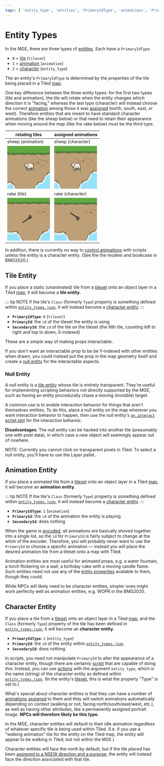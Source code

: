 ```yaml
---
tags: [ 'entity_type', 'entities', 'PrimaryIdType', 'animations', 'PrimaryId', 'SecondaryId', 'encoder', 'tiled', 'maps', 'entity_types.json', 'entity management system' ]
---
```


# Entity Types

In the MGE, there are three types of [entities](entities). Each have a `PrimaryIdType`:

- `0` = [tile](#tile-entity) (`tileset`)
- `1` = [animation](#animation-entity) (`animation`)
- `2` = [character](#character-entity) (`entity_type`)

The an entity's `PrimaryIdType` is determined by the properties of the tile being placed in a Tiled [map](maps).

One key difference between the three entity types: for the first two types (tile and animation), the tile will rotate when the entity changes which direction it is "facing," whereas the last type (character) will instead choose the correct [animation](animations) among those it was [assigned](tilesets/entity_management_system) (north, south, east, or west). Therefore entities that are meant to have standard character animations (like the sheep below) or that need to retain their appearance when moving around the map (like the rake below) *must* be the third type.

| rotating tiles | assigned animations|
| --- | --- |
| sheep (animation) | sheep (character) |
| ![rotating rake](media/sheep-rotating.gif) | ![stable rake](media/sheep-stable.gif) |
| rake (tile) | rake (character) |
| ![rotating rake](media/rake-rotating.gif) | ![stable rake](media/rake-stable.gif) |

In addition, there is currently no way to [control animations](actions/SET_ENTITY_CURRENT_ANIMATION) with scripts unless the entity is a character entity. (See the the modem and bookcase in BMG2020.)

## Tile Entity

If you place a static (unanimated) tile from a [tileset](Tilesets) onto an object layer in a Tiled [map](maps), it will become a **tile entity**.

::: tip NOTE
If the tile's `Class` (formerly `Type`) property is something defined within [`entity_types.json`](mage_folder#entity_types-json), it will instead become a [character entity](#character-entity).
:::

- **`PrimaryIdType`**: `0` (`tileset`)
- **`PrimaryId`**: the `id` of the tileset the entity is using
- **`SecondaryId`**: the `id` of the tile on the tileset (the Nth tile, counting left to right and top to down, 0-indexed)

These are a simple way of making props interactable.

If you don't want an interactable prop to be be Y-indexed with other entities when drawn, you could instead put the prop in the map geometry itself and create a [null entity](#null-entity) for the interactable aspects.

### Null Entity

A null entity is a [tile entity](#tile-entity) whose tile is entirely transparent. They're useful for implementing scripting behaviors not directly supported by the MGE, such as having an entity procedurally chase a moving (invisible) target.

A common use is to enable interaction behavior for things that aren't themselves entities. To do this, place a null entity on the map wherever you want interaction behavior to happen, then use the null entity's [`on_interact`](script_slots#on-interact) [script slot](script_slots) for the interaction behavior.

**Disadvantages**: The null entity can be hacked into another tile (presumably one with pixel data), in which case a new object will seemingly appear out of nowhere.

NOTE: Currently you cannot click on transparent pixels in Tiled. To select a null entity, you'll have to use the Layer pallet.

## Animation Entity

If you place a animated tile from a [tileset](tilesets) onto an object layer in a Tiled [map](maps), it will become an **animation entity**.

::: tip NOTE
If the tile's `Class` (formerly `Type`) property is something defined within [`entity_types.json`](mage_folder#entity_types-json), it will instead become a [character entity](#character-entity).
:::

- **`PrimaryIdType`**: `1` (`animation`)
- **`PrimaryId`**: the `id` of the animation the entity is playing
- **`SecondaryId`**: does nothing

When the game is [encoded](encoder#web-encoder), all animations are basically shoved together into a single list, so the `id` for `PrimaryId` is fairly subject to change at the whim of the encoder. Therefore, you will probably never want to use the `PrimaryId` to choose a specific animation — instead you will place the desired animation tile from a tileset onto a map with Tiled.

Animation entities are most useful for animated props, e.g. a water fountain, a torch flickering on a wall, a birthday cake with a moving candle flame. Such entities need not use any of the [entity properties](entity_properties) available to them, though they could.

While NPCs will likely need to be character entities, simpler ones might work perfectly well as animation entities, e.g. WOPR in the BMG2020.

## Character Entity

If you place a tile from a [tileset](tilesets) onto an object layer in a Tiled [map](maps), and the `Class` (formerly `Type`) property of the tile has been defined in [`entity_types.json`](mage_folder#entity_types-json), it will become an **character entity**.

- **`PrimaryIdType`**: `2` (`entity_type`)
- **`PrimaryId`**: the `id` of the entity within [`entity_types.json`](mage_folder#entity_types-json)
- **`SecondaryId`**: does nothing

In scripts, you need not manipulate `PrimaryId` to alter the appearance of a character entity, though there are certainly [script](scripts) that are capable of doing this. Instead, you can use [actions](actions) with the argument `entity_type`, which is the name (string) of the character entity as defined within [`entity_types.json`](mage_folder#entity_types-json). (In the entity's [tileset](tilesets), this is what the property "Type" is set to.)

What's special about character entities is that they can have a number of [animations](animations) [assigned](tilesets/entity_management_system) to them and they will switch animations automatically depending on context (walking or not, facing north/south/east/west, etc.), as well as having other attributes, like a permanently assigned portrait image. **NPCs will therefore likely be this type.**

In the MGE, character entities will default to their idle animation regardless of whatever specific tile is being used within Tiled. (I.e. if you use a "walking animation" tile for the entity on the Tiled map, the entity will appear to be walking in Tiled, but not within the MGE.)

Character entities will face the north by default, but if the tile placed has been [assigned to a NSEW direction and a purpose](tilesets/entity_management_system), the entity will instead face the direction associated with that tile.
